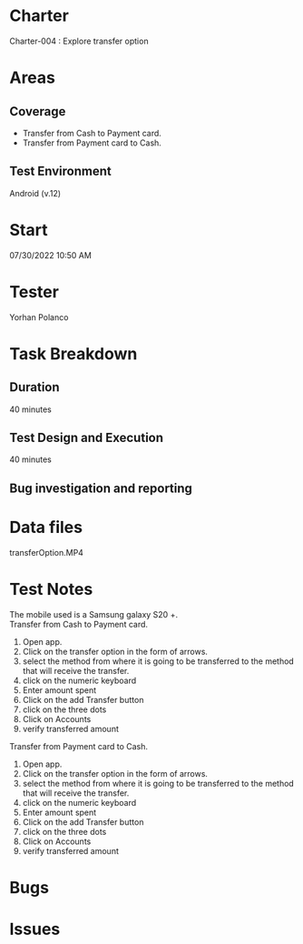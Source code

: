 # Charter  

Charter-004 : Explore transfer option

# Areas  

## Coverage 

- Transfer from Cash to Payment card.    
- Transfer from Payment card to Cash.

## Test Environment  

Android (v.12)

# Start   

07/30/2022 10:50 AM

# Tester  

Yorhan Polanco

# Task Breakdown  

## Duration  

40 minutes

## Test Design and Execution  

40 minutes

## Bug investigation and reporting 

# Data files  

transferOption.MP4

# Test Notes  

The mobile used is a Samsung galaxy S20 +.  
Transfer from Cash to Payment card.
1. Open app.
2. Click on the transfer option in the form of arrows.
3. select the method from where it is going to be transferred to the method that will receive the transfer.  
4. click on the numeric keyboard
4. Enter amount spent
5. Click on the add Transfer button 
6. click on the three dots
7. Click on Accounts
8. verify transferred amount

Transfer from Payment card to Cash.
1. Open app.
2. Click on the transfer option in the form of arrows.
3. select the method from where it is going to be transferred to the method that will receive the transfer.  
4. click on the numeric keyboard
4. Enter amount spent
5. Click on the add Transfer button 
6. click on the three dots
7. Click on Accounts
8. verify transferred amount

# Bugs  

# Issues
